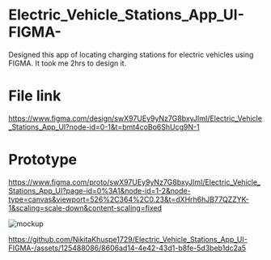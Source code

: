 # Electric_Vehicle_Stations_App_UI-FIGMA-
Designed this app of locating charging stations for electric vehicles using FIGMA. It took me 2hrs to design it.

# File link
https://www.figma.com/design/swX97UEy9yNz7G8bxyJImI/Electric_Vehicle_Stations_App_UI?node-id=0-1&t=bmt4coBo6ShUcg9N-1
# Prototype 
https://www.figma.com/proto/swX97UEy9yNz7G8bxyJImI/Electric_Vehicle_Stations_App_UI?page-id=0%3A1&node-id=1-2&node-type=canvas&viewport=526%2C364%2C0.23&t=dXHrh6hJB77QZZYK-1&scaling=scale-down&content-scaling=fixed

![mockup](https://github.com/NikitaKhuspe1729/Electric_Vehicle_Stations_App_UI-FIGMA-/assets/125488086/23560a56-063f-4466-a3da-bc05dd053424)


https://github.com/NikitaKhuspe1729/Electric_Vehicle_Stations_App_UI-FIGMA-/assets/125488086/8606ad14-4e42-43d1-b8fe-5d3beb1dc2a5

